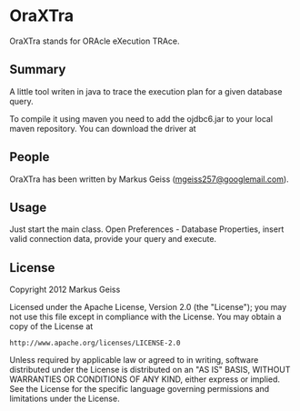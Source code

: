 OraXTra
=========
OraXTra stands for ORAcle eXecution TRAce.

Summary
-------
A little tool writen in java to trace the execution plan for a given database
query.

To compile it using maven you need to add the ojdbc6.jar to your local maven
repository. You can download the driver at

People
------
OraXTra has been written by Markus Geiss (mgeiss257@googlemail.com).

Usage
-----
Just start the main class. Open Preferences - Database Properties, insert valid
connection data, provide your query and execute.

License
-------
Copyright 2012 Markus Geiss

Licensed under the Apache License, Version 2.0 (the "License");
you may not use this file except in compliance with the License.
You may obtain a copy of the License at

    http://www.apache.org/licenses/LICENSE-2.0

Unless required by applicable law or agreed to in writing, software
distributed under the License is distributed on an "AS IS" BASIS,
WITHOUT WARRANTIES OR CONDITIONS OF ANY KIND, either express or implied.
See the License for the specific language governing permissions and
limitations under the License.
